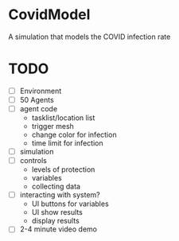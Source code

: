 # CovidModel
A simulation that models the COVID infection rate

# TODO
- [ ] Environment
- [ ] 50 Agents
- [ ] agent code
  - tasklist/location list
  - trigger mesh
  - change color for infection
  - time limit for infection
- [ ] simulation
- [ ] controls
    - levels of protection
    - variables
    - collecting data
- [ ] interacting with system?
  - UI buttons for variables
  - UI  show results 
  - display results
- [ ] 2-4 minute video demo
